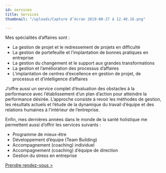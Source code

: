 ```yaml
---
id: services
title: Services
thumbnail: "/uploads/Capture d’écran 2019-08-27 à 12.40.16.png"

---
```

Mes spécialités d’affaires sont :

* La gestion de projet et le redressement de projets en difficulté
* La gestion de portefeuille et l’implantation de bonnes pratiques en entreprise
* La gestion du changement et le support aux grandes transformations
* La gestion et l’amélioration des processus d’affaires
* L’implantation de centres d’excellence en gestion de projet, de processus et d’intelligence d’affaires

J’offre aussi un service complet d’évaluation des obstacles à la performance avec l’établissement d’un plan d’action pour atteindre la performance désirée. L’approche consiste à revoir les méthodes de gestion, les résultats actuels et l’étude de la dynamique du travail d’équipe et des relations humaines à l’intérieur de l’entreprise.

Enfin, mes dernières années dans le monde de la santé holistique me permettent aussi d’offrir les services suivants :

* Programme de mieux-être 
* Développement d’équipe (Team Building)
* Accompagnement (coaching) individuel
* Accompagnement (coaching) d’équipe de direction
* Gestion du stress en entreprise

[Prendre rendez-vous >](https://www.gorendezvous.com/homepage/111690)